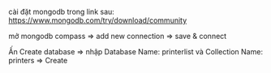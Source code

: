 cài đặt mongodb trong link sau: https://www.mongodb.com/try/download/community

mở mongodb compass => add new connection => save & connect

Ấn Create database => nhập Database Name: printerlist và Collection Name: printers => Create